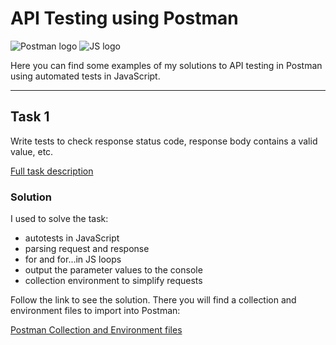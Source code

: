 # API Testing using Postman
![Postman logo](https://img.shields.io/badge/Postman-090909?style=for-the-badge&logo=postman)
![JS logo](https://img.shields.io/badge/JavaScript-090909?style=for-the-badge&logo=JavaScript)

Here you can find some examples of my solutions to API testing in Postman using automated tests in JavaScript.

---

## Task 1
Write tests to check response status code, response body contains a valid value, etc.

[Full task description](https://github.com/kangash/Postman/blob/main/Task%201/Task%201%20Description.txt)

### Solution

I used to solve the task:

- autotests in JavaScript
- parsing request and response
- for and for...in JS loops
- output the parameter values to the console
- collection environment to simplify requests

Follow the link to see the solution. There you will find a collection and environment files to import into Postman:

[Postman Collection and Environment files](https://github.com/kangash/Postman/tree/main/Task%201)
